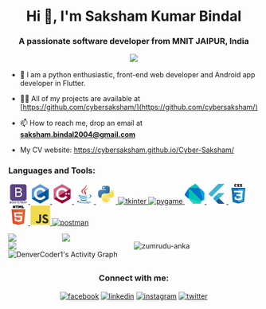 <h1 align="center">Hi 👋, I'm Saksham Kumar Bindal</h1>
<h3 align="center">A passionate software developer from MNIT JAIPUR, India</h3>
<p align="center"> <img src="https://komarev.com/ghpvc/?username=cybersaksham&label=Profile%20views&color=0e75b6&style=flat" /> </p>

- 🌱 I am a python enthusiastic, front-end web developer and Android app developer in Flutter.

- 👨‍💻 All of my projects are available at
[https://github.com/cybersaksham/](https://github.com/cybersaksham/)

- 📫 How to reach me, drop an email at **saksham.bindal2004@gmail.com**
- My CV website: https://cybersaksham.github.io/Cyber-Saksham/

<h3 align="left">Languages and Tools:</h3>
<p align="left">
    <a href="https://getbootstrap.com" target="_blank"><img
            src="https://raw.githubusercontent.com/devicons/devicon/master/icons/bootstrap/bootstrap-plain-wordmark.svg"
            alt="bootstrap" width="40" height="40" />
    </a>
    <a href="https://www.cprogramming.com/" target="_blank"> <img
            src="https://raw.githubusercontent.com/devicons/devicon/master/icons/c/c-original.svg" alt="c" width="40"
            height="40" />
    </a>
    <a href="https://www.w3schools.com/cpp/" target="_blank"> <img
            src="https://raw.githubusercontent.com/devicons/devicon/master/icons/cplusplus/cplusplus-original.svg"
            alt="cplusplus" width="40" height="40" />
    </a>
    <a href="https://docs.oracle.com/en/java/javase/14/docs/api/index.html" target="_blank"> <img
            src="https://raw.githubusercontent.com/devicons/devicon/master/icons/java/java-original.svg"
            alt="java" width="40" height="40" />
    </a>
    <a href="https://www.python.org" target="_blank"> <img
            src="https://raw.githubusercontent.com/devicons/devicon/master/icons/python/python-original.svg"
            alt="python" width="40" height="40" />
    </a>
    <a href="https://wiki.python.org/moin/TkInter" target="_blank"> <img
            src="https://static.javatpoint.com/python/images/tkinter-tutorial.png"
            alt="tkinter" width="40" height="40" />
    </a>
    <a href="https://www.pygame.org/news" target="_blank"> <img
            src="https://static.javatpoint.com/tutorial/pygame/images/python-pygame-tutorial.png"
            alt="pygame" width="40" height="40" />
    </a>
    <a href="https://dart.dev/" target="_blank"> <img
            src="https://raw.githubusercontent.com/devicons/devicon/master/icons/dart/dart-original.svg"
            alt="dart" width="40" height="40" />
    </a>
    <a href="https://flutter.dev/" target="_blank"> <img
            src="https://raw.githubusercontent.com/devicons/devicon/master/icons/flutter/flutter-original.svg"
            alt="flutter" width="40" height="40" />
    </a>
    <a href="https://www.w3schools.com/css/" target="_blank">
        <img src="https://raw.githubusercontent.com/devicons/devicon/master/icons/css3/css3-original-wordmark.svg"
            alt="css3" width="40" height="40" />
    </a>
    <a href="https://www.w3.org/html/" target="_blank"> <img
            src="https://raw.githubusercontent.com/devicons/devicon/master/icons/html5/html5-original-wordmark.svg"
            alt="html5" width="40" height="40" />
    </a>
    <a href="https://developer.mozilla.org/en-US/docs/Web/JavaScript"
        target="_blank"> <img
            src="https://raw.githubusercontent.com/devicons/devicon/master/icons/javascript/javascript-original.svg"
            alt="javascript" width="40" height="40" />
    </a>
    <a href="https://postman.com" target="_blank"> <img
            src="https://www.vectorlogo.zone/logos/getpostman/getpostman-icon.svg" alt="postman" width="40"
            height="40" />
    </a>    
</p>

<img align="right" width=396 src="https://github-readme-stats.vercel.app/api?username=cybersaksham&show_icons=true&theme=react&border_color=61dafb&include_all_commits=true"/>
<img align="left" src="http://github-readme-streak-stats.herokuapp.com?user=cybersaksham&theme=react&border=61DAFB&fire=DDB80F"/>
<div align=center>
    <div align=left>
        <img width=50% align="left" src="https://github-readme-stats.vercel.app/api/top-langs/?username=cybersaksham&langs_count=20&theme=react&layout=compact" />
    </div>
    <div align="right">
        <img align="left" src="https://github-profile-trophy.vercel.app/?username=cybersaksham&theme=onedark&column=4" alt="zumrudu-anka" />
    </div>
</div>

## 
<img alt="DenverCoder1's Activity Graph" src="https://activity-graph.herokuapp.com/graph?username=cybersaksham&bg_color=1F222E&color=F8D866&line=F85D7F&point=FFFFFF&hide_border=true" />


##
<div align="center">
    <h3 align="center">Connect with me:</h3>
    <p align="center">
        <a href="https://www.facebook.com/saksham.bindal.10" target="_blank"><img align="center"
                src="https://cdn.jsdelivr.net/npm/simple-icons@3.0.1/icons/facebook.svg" alt="facebook" height="30"
                width="40" /></a>
        <a href="https://www.linkedin.com/in/saksham-mnit/" target="_blank"><img align="center"
                src="https://cdn.jsdelivr.net/npm/simple-icons@3.0.1/icons/linkedin.svg" alt="linkedin" height="30"
                width="40" /></a>
        <a href="https://www.instagram.com/saksham.1908?igshid=o6xjzzdzcv1q" target="_blank"><img align="center"
                src="https://cdn.jsdelivr.net/npm/simple-icons@3.0.1/icons/instagram.svg" alt="instagram" height="30"
                width="40" /></a>
        <a href="https://twitter.com/sakshamkumar04" target="_blank"><img align="center"
                src="https://cdn.jsdelivr.net/npm/simple-icons@3.0.1/icons/twitter.svg" alt="twitter" height="30"
                width="40" /></a>
    </p>
</div>
